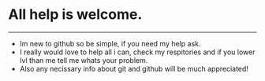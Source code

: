 # All help is welcome.
---
+ Im new to github so be simple, if you need my help ask.
+ I really would love to help all i can, check my respitories and if you lower lvl than me tell me whats your problem.
+ Also any necissary info about git and github will be much appreciated!
